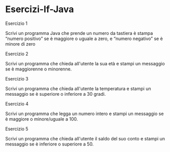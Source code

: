 # Esercizi-If-Java

Esercizio 1

Scrivi un programma Java che prende un numero da tastiera è stampa “numero positivo” se è maggiore o uguale a zero, e “numero negativo” se è minore di zero

Esercizio 2

Scrivi un programma che chieda all'utente la sua età e stampi un messaggio se è maggiorenne o minorenne.

Esercizio 3

Scrivi un programma che chieda all'utente la temperatura e stampi un messaggio se è superiore o inferiore a 30 gradi.

Esercizio 4

Scrivi un programma che legga un numero intero e stampi un messaggio se è maggiore o minore/uguale a 100.

Esercizio 5

Scrivi un programma che chieda all'utente il saldo del suo conto e stampi un messaggio se è inferiore o superiore a 50.